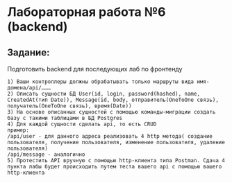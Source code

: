 # Лабораторная работа №6 (backend)

## Задание:

Подготовить backend для последующих лаб по фронтенду

	1) Ваши контроллеры должны обрабатывать только маршруты вида имя-домена/api/………
	2) Описать сущности БД User(id, login, password(hashed), name, CreatedAt(тип Date)), Message(id, body, отправитель(OneToOne связь), получатель(OneToOne связь), время(Date))
	3) На основе описанных сущностей с помощью команды-миграции создать базу с такими таблицами в БД Postgres
	4) Для каждой сущности сделать api, то есть CRUD
	пример:
	/api/user - для данного адреса реализовать 4 http метода( создание пользователя, получение пользователя, изменение пользователя, удаление пользователя) 
	/api/message - аналогично
	5) Протестить API вручную с помощью http-клиента типа Postman. Сдача 4 пункта лабы будет происходить путем теста вашего api с помощью вашего http-клиента
